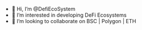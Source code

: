 - 👋 Hi, I’m @DefiEcoSystem
- 👀 I’m interested in developing DeFi Ecosystems
- 💞️ I’m looking to collaborate on BSC | Polygon | ETH

<!---
DefiEcoSystem/DefiEcoSystem is a ✨ special ✨ repository because its `README.md` (this file) appears on your GitHub profile.
You can click the Preview link to take a look at your changes.
--->

